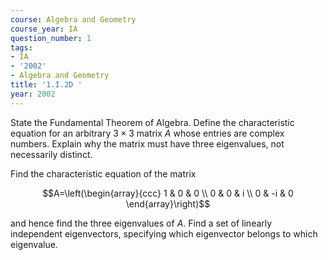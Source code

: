 ```yaml
---
course: Algebra and Geometry
course_year: IA
question_number: 1
tags:
- IA
- '2002'
- Algebra and Geometry
title: '1.I.2D '
year: 2002
---
```



State the Fundamental Theorem of Algebra. Define the characteristic equation for an arbitrary $3 \times 3$ matrix $A$ whose entries are complex numbers. Explain why the matrix must have three eigenvalues, not necessarily distinct.

Find the characteristic equation of the matrix

$$A=\left(\begin{array}{ccc}
1 & 0 & 0 \\
0 & 0 & i \\
0 & -i & 0
\end{array}\right)$$

and hence find the three eigenvalues of $A$. Find a set of linearly independent eigenvectors, specifying which eigenvector belongs to which eigenvalue.
